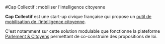 #Cap Collectif : mobiliser l'intelligence citoyenne

**Cap Collectif** est une start-up civique française qui propose un [outil de mobilisation de l'intelligence citoyenne](http://www.cap-collectif.com/).

C'est notamment sur cette solution modulable que fonctionne la plateforme [Parlement & Citoyens](http://www.parlement-et-citoyens.fr) permettant de co-construire des propositions de loi. 
